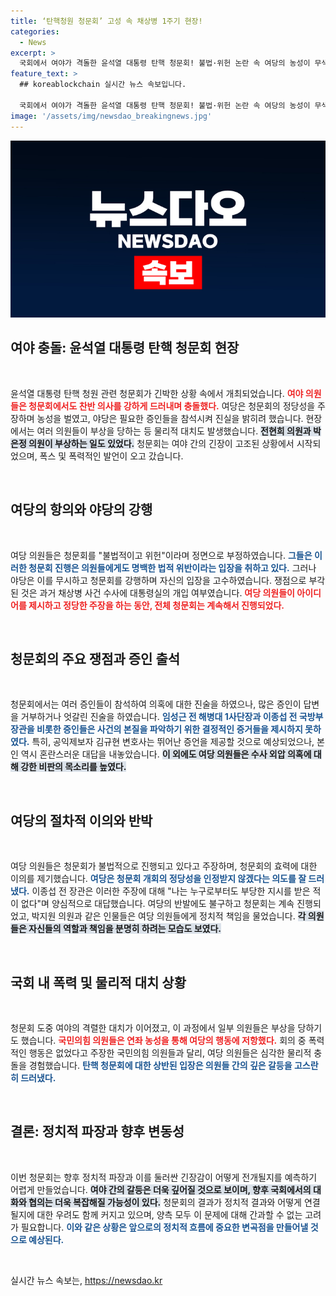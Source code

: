 ```yaml
---
title: ‘탄핵청원 청문회’ 고성 속 채상병 1주기 현장!
categories:
  - News
excerpt: >
  국회에서 여야가 격돌한 윤석열 대통령 탄핵 청문회! 불법·위헌 논란 속 여당의 농성이 무색하게 진행된 청문회에서 수사 외압 의혹과 고성이 오갔습니다. 과연 진실은 무엇일까요?
feature_text: >
  ## koreablockchain 실시간 뉴스 속보입니다.

  국회에서 여야가 격돌한 윤석열 대통령 탄핵 청문회! 불법·위헌 논란 속 여당의 농성이 무색하게 진행된 청문회에서 수사 외압 의혹과 고성이 오갔습니다. 과연 진실은 무엇일까요?
image: '/assets/img/newsdao_breakingnews.jpg'
---
```


<p><img src="/assets/img/newsdao_breakingnews.jpg" alt="koreablockchain 속보" /></p>

<h2 data-ke-size="size26">여야 충돌: 윤석열 대통령 탄핵 청문회 현장</h2>

<p data-ke-size="size16">&nbsp;</p>

<p>윤석열 대통령 탄핵 청원 관련 청문회가 긴박한 상황 속에서 개최되었습니다. <b><span style="color: #ee2323;">여야 의원들은 청문회에서도 찬반 의사를 강하게 드러내며 충돌했다.</span></b> 여당은 청문회의 정당성을 주장하며 농성을 벌였고, 야당은 필요한 증인들을 참석시켜 진실을 밝히려 했습니다. 현장에서는 여러 의원들이 부상을 당하는 등 물리적 대치도 발생했습니다. <b><span style="background-color: #21538527;">전현희 의원과 박은정 의원이 부상하는 일도 있었다.</span></b> 청문회는 여야 간의 긴장이 고조된 상황에서 시작되었으며, 폭스 및 폭력적인 발언이 오고 갔습니다. </p>

<p data-ke-size="size16">&nbsp;</p>

<h2 data-ke-size="size26">여당의 항의와 야당의 강행</h2>

<p data-ke-size="size16">&nbsp;</p>

<p>여당 의원들은 청문회를 "불법적이고 위헌"이라며 정면으로 부정하였습니다. <b><span style="color: #1a5490;">그들은 이러한 청문회 진행은 의원들에게도 명백한 법적 위반이라는 입장을 취하고 있다.</span></b> 그러나 야당은 이를 무시하고 청문회를 강행하며 자신의 입장을 고수하였습니다. 쟁점으로 부각된 것은 과거 채상병 사건 수사에 대통령실의 개입 여부였습니다. <b><span style="color: #ee2323;">여당 의원들이 아이디어를 제시하고 정당한 주장을 하는 동안, 전체 청문회는 계속해서 진행되었다.</span></b> </p>

<p data-ke-size="size16">&nbsp;</p>

<h2 data-ke-size="size26">청문회의 주요 쟁점과 증인 출석</h2>

<p data-ke-size="size16">&nbsp;</p>

<p>청문회에서는 여러 증인들이 참석하여 의혹에 대한 진술을 하였으나, 많은 증인이 답변을 거부하거나 엇갈린 진술을 하였습니다. <b><span style="color: #1a5490;">임성근 전 해병대 1사단장과 이종섭 전 국방부 장관을 비롯한 증인들은 사건의 본질을 파악하기 위한 결정적인 증거들을 제시하지 못하였다.</span></b> 특히, 공익제보자 김규현 변호사는 뛰어난 증언을 제공할 것으로 예상되었으나, 본인 역시 혼란스러운 대답을 내놓았습니다. <b><span style="background-color: #21538527;">이 외에도 여당 의원들은 수사 외압 의혹에 대해 강한 비판의 목소리를 높였다.</span></b></p>

<p data-ke-size="size16">&nbsp;</p>

<h2 data-ke-size="size26">여당의 절차적 이의와 반박</h2>

<p data-ke-size="size16">&nbsp;</p>

<p>여당 의원들은 청문회가 불법적으로 진행되고 있다고 주장하며, 청문회의 효력에 대한 이의를 제기했습니다. <b><span style="color: #1a5490;">여당은 청문회 개회의 정당성을 인정받지 않겠다는 의도를 잘 드러냈다.</span></b> 이종섭 전 장관은 이러한 주장에 대해 "나는 누구로부터도 부당한 지시를 받은 적이 없다"며 양심적으로 대답했습니다. 여당의 반발에도 불구하고 청문회는 계속 진행되었고, 박지원 의원과 같은 인물들은 여당 의원들에게 정치적 책임을 물었습니다. <b><span style="background-color: #21538527;">각 의원들은 자신들의 역할과 책임을 분명히 하려는 모습도 보였다.</span></b></p>

<p data-ke-size="size16">&nbsp;</p>

<h2 data-ke-size="size26">국회 내 폭력 및 물리적 대치 상황</h2>

<p data-ke-size="size16">&nbsp;</p>

<p>청문회 도중 여야의 격렬한 대치가 이어졌고, 이 과정에서 일부 의원들은 부상을 당하기도 했습니다. <b><span style="color: #ee2323;">국민의힘 의원들은 연좌 농성을 통해 여당의 행동에 저항했다.</span></b> 회의 중 폭력적인 행동은 없었다고 주장한 국민의힘 의원들과 달리, 여당 의원들은 심각한 물리적 충돌을 경험했습니다. <b><span style="color: #1a5490;">탄핵 청문회에 대한 상반된 입장은 의원들 간의 깊은 갈등을 고스란히 드러냈다.</span></b></p>

<p data-ke-size="size16">&nbsp;</p>

<h2 data-ke-size="size26">결론: 정치적 파장과 향후 변동성</h2>

<p data-ke-size="size16">&nbsp;</p>

<p>이번 청문회는 향후 정치적 파장과 이를 둘러싼 긴장감이 어떻게 전개될지를 예측하기 어렵게 만들었습니다. <b><span style="background-color: #21538527;">여야 간의 갈등은 더욱 깊어질 것으로 보이며, 향후 국회에서의 대화와 협의는 더욱 복잡해질 가능성이 있다.</span></b> 청문회의 결과가 정치적 결과와 어떻게 연결될지에 대한 우려도 함께 커지고 있으며, 양측 모두 이 문제에 대해 간과할 수 없는 고려가 필요합니다. <b><span style="color: #1a5490;">이와 같은 상황은 앞으로의 정치적 흐름에 중요한 변곡점을 만들어낼 것으로 예상된다.</span></b> </p>

<p data-ke-size="size16">&nbsp;</p>
실시간 뉴스 속보는, <a href="https://newsdao.kr" rel="dofollow">https://newsdao.kr</a>


